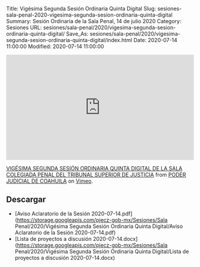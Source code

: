 Title: Vigésima Segunda Sesión Ordinaria Quinta Digital
Slug: sesiones-sala-penal-2020-vigesima-segunda-sesion-ordinaria-quinta-digital
Summary: Sesión Ordinaria de la Sala Penal, 14 de julio 2020
Category: Sesiones
URL: sesiones/sala-penal/2020/vigesima-segunda-sesion-ordinaria-quinta-digital/
Save_As: sesiones/sala-penal/2020/vigesima-segunda-sesion-ordinaria-quinta-digital/index.html
Date: 2020-07-14 11:00:00
Modified: 2020-07-14 11:00:00


<div style="padding:56.25% 0 0 0;position:relative;"><iframe src="https://player.vimeo.com/video/437233925" style="position:absolute;top:0;left:0;width:100%;height:100%;" frameborder="0" allow="autoplay; fullscreen" allowfullscreen></iframe></div><script src="https://player.vimeo.com/api/player.js"></script> <p><a href="https://vimeo.com/437233925">VIGÉSIMA SEGUNDA SESIÓN ORDINARIA QUINTA DIGITAL DE LA SALA COLEGIADA PENAL DEL TRIBUNAL SUPERIOR DE JUSTICIA</a> from <a href="https://vimeo.com/user103229504">PODER JUDICIAL DE COAHUILA</a> on <a href="https://vimeo.com">Vimeo</a>.</p>


## Descargar


* [Aviso Aclaratorio de la Sesión 2020-07-14.pdf](https://storage.googleapis.com/pjecz-gob-mx/Sesiones/Sala Penal/2020/Vigésima Segunda Sesión Ordinaria Quinta Digital/Aviso Aclaratorio de la Sesión 2020-07-14.pdf)
* [Lista de proyectos a discusión 2020-07-14.docx](https://storage.googleapis.com/pjecz-gob-mx/Sesiones/Sala Penal/2020/Vigésima Segunda Sesión Ordinaria Quinta Digital/Lista de proyectos a discusión 2020-07-14.docx)


